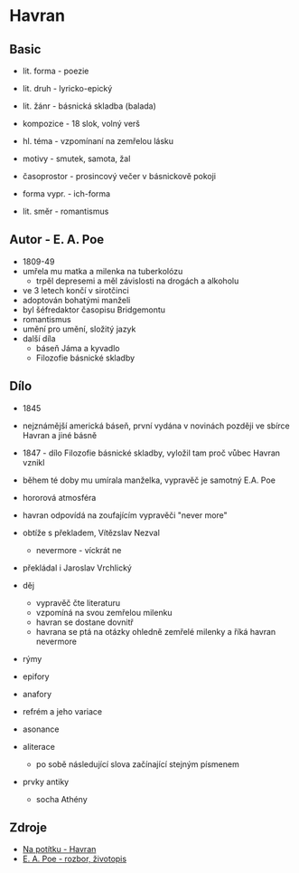 # Havran

## Basic

- lit. forma - poezie
- lit. druh - lyricko-epický
- lit. žánr - básnická skladba (balada)
- kompozice - 18 slok, volný verš
- hl. téma - vzpomínaní na zemřelou lásku
- motivy - smutek, samota, žal
- časoprostor - prosincový večer v básnickově pokoji
- forma vypr. - ich-forma

- lit. směr - romantismus

## Autor - E. A. Poe

- 1809-49
- umřela mu matka a milenka na tuberkolózu
    - trpěl depresemi a měl závislosti na drogách a alkoholu
- ve 3 letech končí v sirotčinci
- adoptován bohatými manželi
- byl šéfredaktor časopisu Bridgemontu
- romantismus
- umění pro umění, složitý jazyk
- další díla
    - báseň Jáma a kyvadlo
    - Filozofie básnické skladby


## Dílo

- 1845
- nejznámější americká báseň, první vydána v novinách později ve sbírce Havran a jiné básně
- 1847 - dílo Filozofie básnické skladby, vyložil tam proč vůbec Havran vznikl
- během té doby mu umírala manželka, vypravěč je samotný E.A. Poe
- hororová atmosféra
- havran odpovídá na zoufajícím vypravěči "never more"
- obtíže s překladem, Vítězslav Nezval
    - nevermore - víckrát ne
- překládal i Jaroslav Vrchlický

- děj
    - vypravěč čte literaturu
    - vzpomíná na svou zemřelou milenku
    - havran se dostane dovnitř
    - havrana se ptá na otázky ohledně zemřelé milenky a říká havran nevermore

- rýmy
- epifory
- anafory
- refrém a jeho variace
- asonance
- aliterace
    - po sobě následující slova začínající stejným písmenem
- prvky antiky
    - socha Athény

## Zdroje

- [Na potítku - Havran](https://www.youtube.com/watch?v=k5eV0T9vcXA)
- [E. A. Poe - rozbor, životopis](https://www.youtube.com/watch?v=K-8uu-kKWXk)
